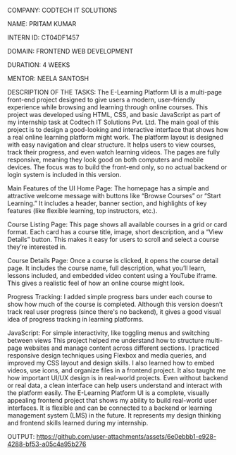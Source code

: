 COMPANY: CODTECH IT SOLUTIONS

NAME: PRITAM KUMAR

INTERN ID: CT04DF1457

DOMAIN: FRONTEND WEB DEVELOPMENT

DURATION: 4 WEEKS

MENTOR: NEELA SANTOSH

DESCRIPTION OF THE TASKS: 
The E-Learning Platform UI is a multi-page front-end project designed to give users a modern, user-friendly experience while browsing and learning through online courses. This project was developed using HTML, CSS, and basic JavaScript as part of my internship task at Codtech IT Solutions Pvt. Ltd. The main goal of this project is to design a good-looking and interactive interface that shows how a real online learning platform might work.
The platform layout is designed with easy navigation and clear structure. It helps users to view courses, track their progress, and even watch learning videos. The pages are fully responsive, meaning they look good on both computers and mobile devices. The focus was to build the front-end only, so no actual backend or login system is included in this version.

 Main Features of the UI
Home Page:
The homepage has a simple and attractive welcome message with buttons like “Browse Courses” or “Start Learning.” It includes a header, banner section, and highlights of key features (like flexible learning, top instructors, etc.).

Course Listing Page:
This page shows all available courses in a grid or card format. Each card has a course title, image, short description, and a “View Details” button. This makes it easy for users to scroll and select a course they’re interested in.

Course Details Page:
Once a course is clicked, it opens the course detail page. It includes the course name, full description, what you’ll learn, lessons included, and embedded video content using a YouTube iframe. This gives a realistic feel of how an online course might look.

Progress Tracking:
I added simple progress bars under each course to show how much of the course is completed. Although this version doesn’t track real user progress (since there's no backend), it gives a good visual idea of progress tracking in learning platforms.

JavaScript: For simple interactivity, like toggling menus and switching between views
This project helped me understand how to structure multi-page websites and manage content across different sections. I practiced responsive design techniques using Flexbox and media queries, and improved my CSS layout and design skills. I also learned how to embed videos, use icons, and organize files in a frontend project.
It also taught me how important UI/UX design is in real-world projects. Even without backend or real data, a clean interface can help users understand and interact with the platform easily.
The E-Learning Platform UI is a complete, visually appealing frontend project that shows my ability to build real-world user interfaces. It is flexible and can be connected to a backend or learning management system (LMS) in the future. It represents my design thinking and frontend skills learned during my internship.

OUTPUT:
https://github.com/user-attachments/assets/6e0ebbb1-e928-4288-bf53-a05c4a95b276

